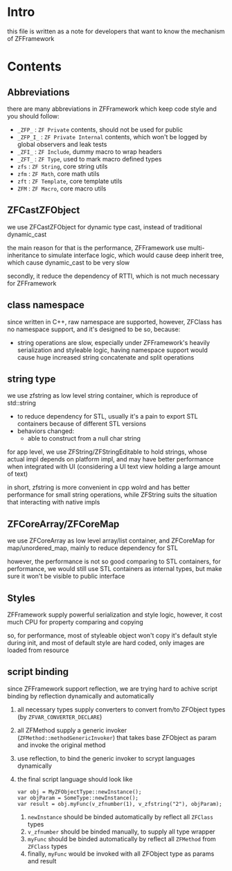 # Intro

this file is written as a note for developers that want to know the mechanism of ZFFramework

# Contents

## Abbreviations

there are many abbreviations in ZFFramework which keep code style and you should follow:

* `_ZFP_` : `ZF Private` contents, should not be used for public
* `_ZFP_I_` : `ZF Private Internal` contents, which won't be logged by global observers and leak tests
* `_ZFI_` : `ZF Include`, dummy macro to wrap headers
* `_ZFT_` : `ZF Type`, used to mark macro defined types
* `zfs` : `ZF String`, core string utils
* `zfm` : `ZF Math`, core math utils
* `zft` : `ZF Template`, core template utils
* `ZFM` : `ZF Macro`, core macro utils


## ZFCastZFObject

we use ZFCastZFObject for dynamic type cast, instead of traditional dynamic_cast

the main reason for that is the performance, ZFFramework use multi-inheritance to simulate interface logic,
which would cause deep inherit tree, which cause dynamic_cast to be very slow

secondly, it reduce the dependency of RTTI, which is not much necessary for ZFFramework


## class namespace

since written in C++, raw namespace are supported, however,
ZFClass has no namespace support, and it's designed to be so, because:

* string operations are slow, especially under ZFFramework's heavily serialization and styleable logic,
    having namespace support would cause huge increased string concatenate and split operations


## string type

we use zfstring as low level string container, which is reproduce of std::string

* to reduce dependency for STL, usually it's a pain to export STL containers because of different STL versions
* behaviors changed:
    * able to construct from a null char string

for app level, we use ZFString/ZFStringEditable to hold strings,
whose actual impl depends on platform impl,
and may have better performance when integrated with UI
(considering a UI text view holding a large amount of text)

in short, zfstring is more convenient in cpp wolrd and has better performance for small string operations,
while ZFString suits the situation that interacting with native impls


## ZFCoreArray/ZFCoreMap

we use ZFCoreArray as low level array/list container, and ZFCoreMap for map/unordered_map,
mainly to reduce dependency for STL

however, the performance is not so good comparing to STL containers,
for performance, we would still use STL containers as internal types,
but make sure it won't be visible to public interface


## Styles

ZFFramework supply powerful serialization and style logic,
however, it cost much CPU for property comparing and copying

so, for performance, most of styleable object won't copy it's default style during init,
and most of default style are hard coded, only images are loaded from resource

## script binding

since ZFFramework support reflection,
we are trying hard to achive script binding by reflection dynamically and automatically

1. all necessary types supply converters to convert from/to ZFObject types (by `ZFVAR_CONVERTER_DECLARE`)
1. all ZFMethod supply a generic invoker (`ZFMethod::methodGenericInvoker`)
    that takes base ZFObject as param and invoke the original method
1. use reflection, to bind the generic invoker to scrypt languages dynamically
1. the final script language should look like

    ```
    var obj = MyZFObjectType::newInstance();
    var objParam = SomeType::newInstance();
    var result = obj.myFunc(v_zfnumber(1), v_zfstring("2"), objParam);
    ```

    1. `newInstance` should be binded automatically by reflect all `ZFClass` types
    1. `v_zfnumber` should be binded manually, to supply all type wrapper
    1. `myFunc` should be binded automatically by reflect all `ZFMethod` from `ZFClass` types
    1. finally, `myFunc` would be invoked with all ZFObject type as params and result

